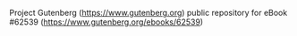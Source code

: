 Project Gutenberg (https://www.gutenberg.org) public repository for eBook #62539 (https://www.gutenberg.org/ebooks/62539)
